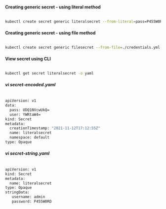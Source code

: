 #### Creating generic secret - using literal method 

```sh

kubectl create secret generic literalsecret --from-literal=pass=P455W0RD

```

#### Creating generic secret - using file method

```sh

kubectl create secret generic filesecret --from-file=./credentials.yml

```

#### View secret using CLI

```sh

kubectl get secret literalsecret -o yaml

```

##### vi secret-encoded.yaml

```sh

apiVersion: v1
data:
  pass: UDQ1NVcwUkQ=
  user: YWRtaW4=
kind: Secret
metadata:
  creationTimestamp: "2021-11-12T17:12:55Z"
  name: literalsecret
  namespace: default
type: Opaque

```

##### vi secret-string.yaml

```sh

apiVersion: v1
kind: Secret
metadata:
  name: literalsecret
type: Opaque
stringData:
   username: admin
   password: P455W0RD

```
